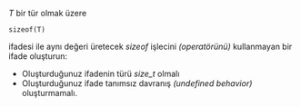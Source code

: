 _T_ bir tür olmak üzere

```
sizeof(T)
```

ifadesi ile aynı değeri üretecek _sizeof_ işlecini _(operatörünü)_ kullanmayan bir ifade oluşturun:

+ Oluşturduğunuz ifadenin türü _size_t_ olmalı
+ Oluşturduğunuz ifade tanımsız davranış _(undefined behavior)_ oluşturmamalı.